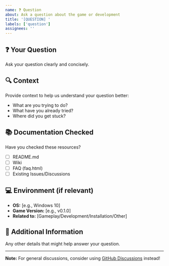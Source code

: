 ```yaml
---
name: ❓ Question
about: Ask a question about the game or development
title: '[QUESTION] '
labels: ['question']
assignees: ''
---
```


## ❓ Your Question
Ask your question clearly and concisely.

## 🔍 Context
Provide context to help us understand your question better:
- What are you trying to do?
- What have you already tried?
- Where did you get stuck?

## 📚 Documentation Checked
Have you checked these resources?
- [ ] README.md
- [ ] Wiki
- [ ] FAQ (faq.html)
- [ ] Existing Issues/Discussions

## 💻 Environment (if relevant)
- **OS:** [e.g., Windows 10]
- **Game Version:** [e.g., v0.1.0]
- **Related to:** [Gameplay/Development/Installation/Other]

## 📝 Additional Information
Any other details that might help answer your question.

---

**Note:** For general discussions, consider using [GitHub Discussions](../../discussions) instead!
